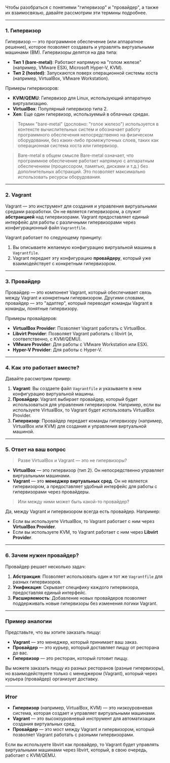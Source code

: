 Чтобы разобраться с понятиями "гипервизор" и "провайдер", а также их взаимосвязью, давайте рассмотрим эти термины подробнее.

---

### 1. **Гипервизор**
Гипервизор — это программное обеспечение (или аппаратное решение), которое позволяет создавать и управлять виртуальными машинами (ВМ). Гипервизоры делятся на два типа:

- **Тип 1 (bare-metal)**: Работают напрямую на "голом железе" (например, VMware ESXi, Microsoft Hyper-V, KVM).
- **Тип 2 (hosted)**: Запускаются поверх операционной системы хоста (например, VirtualBox, VMware Workstation).

Примеры гипервизоров:
- **KVM/QEMU**: Гипервизор для Linux, использующий аппаратную виртуализацию.
- **VirtualBox**: Популярный гипервизор типа 2.
- **Xen**: Еще один гипервизор, используемый в облачных средах.

>Термин "bare-metal" (дословно: "голое железо") используется в контексте вычислительных систем и обозначает работу программного обеспечения непосредственно на физическом оборудовании, без каких-либо промежуточных слоев, таких как операционная система хоста или гипервизор.

>Bare-metal в общем смысле
>Bare-metal означает, что программное обеспечение работает напрямую с аппаратным обеспечением (процессором, памятью, дисками и т.д.) без дополнительных абстракций. Это позволяет максимально использовать ресурсы оборудования.

---

### 2. **Vagrant**
Vagrant — это инструмент для создания и управления виртуальными средами разработки. Он не является гипервизором, а служит **абстракцией** над гипервизорами. Vagrant предоставляет единый интерфейс для работы с различными гипервизорами через конфигурационный файл `Vagrantfile`.

Vagrant работает по следующему принципу:
1. Вы описываете желаемую конфигурацию виртуальной машины в `Vagrantfile`.
2. Vagrant передает эту конфигурацию **провайдеру**, который уже взаимодействует с конкретным гипервизором.

---

### 3. **Провайдер**
Провайдер — это компонент Vagrant, который обеспечивает связь между Vagrant и конкретным гипервизором. Другими словами, провайдер — это "адаптер", который переводит команды Vagrant в команды, понятные гипервизору.

Примеры провайдеров:
- **VirtualBox Provider**: Позволяет Vagrant работать с VirtualBox.
- **Libvirt Provider**: Позволяет Vagrant работать с libvirt (и, соответственно, с KVM/QEMU).
- **VMware Provider**: Для работы с VMware Workstation или ESXi.
- **Hyper-V Provider**: Для работы с Hyper-V.

---

### 4. **Как это работает вместе?**
Давайте рассмотрим пример:

1. **Vagrant**: Вы создаете файл `Vagrantfile` и указываете в нем конфигурацию виртуальной машины.
2. **Провайдер**: Vagrant выбирает провайдер, который будет использоваться для управления гипервизором. Например, если вы используете VirtualBox, то Vagrant будет использовать VirtualBox Provider.
3. **Гипервизор**: Провайдер передает команды гипервизору (например, VirtualBox или KVM) для создания и управления виртуальной машиной.

---

### 5. **Ответ на ваш вопрос**
> Разве VirtualBox и Vagrant — это не гипервизоры?

- **VirtualBox** — это гипервизор (тип 2). Он непосредственно управляет виртуальными машинами.
- **Vagrant** — это **менеджер виртуальных сред**. Он не является гипервизором, а предоставляет удобный интерфейс для работы с гипервизорами через провайдеры.

> Или между ними может быть какой-то провайдер?

Да, между Vagrant и гипервизором всегда есть провайдер. Например:
- Если вы используете VirtualBox, то Vagrant работает с ним через **VirtualBox Provider**.
- Если вы используете KVM, то Vagrant работает с ним через **Libvirt Provider**.

---

### 6. **Зачем нужен провайдер?**
Провайдер решает несколько задач:
1. **Абстракция**: Позволяет использовать один и тот же `Vagrantfile` для разных гипервизоров.
2. **Унификация**: Скрывает специфику каждого гипервизора, предоставляя единый интерфейс.
3. **Расширяемость**: Добавление новых провайдеров позволяет поддерживать новые гипервизоры без изменения логики Vagrant.

---

### Пример аналогии
Представьте, что вы хотите заказать пиццу:
- **Vagrant** — это менеджер, который принимает ваш заказ.
- **Провайдер** — это курьер, который доставляет пиццу от ресторана до вас.
- **Гипервизор** — это ресторан, который готовит пиццу.

Вы можете заказать пиццу из разных ресторанов (разные гипервизоры), но взаимодействуете только с менеджером (Vagrant), который через курьера (провайдер) организует доставку.

---

### Итог
- **Гипервизор** (например, VirtualBox, KVM) — это низкоуровневая система, которая создает и управляет виртуальными машинами.
- **Vagrant** — это высокоуровневый инструмент для автоматизации создания виртуальных сред.
- **Провайдер** — это мост между Vagrant и гипервизором, который позволяет Vagrant работать с разными гипервизорами.

Если вы используете libvirt как провайдер, то Vagrant будет управлять виртуальными машинами через libvirt, который, в свою очередь, работает с KVM/QEMU.
